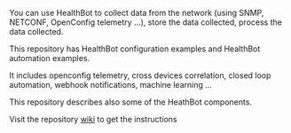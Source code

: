 You can use HealthBot to collect data from the network (using SNMP, NETCONF, OpenConfig telemetry ...), store the data collected, process the data collected.

This repository has HealthBot configuration examples and HealthBot automation examples.  

It includes openconfig telemetry, cross devices correlation, closed loop automation, webhook notifications, machine learning ...  

This repository describes also some of the HeathBot components.  

Visit the repository [wiki](https://github.com/ksator/junos_monitoring_with_healthbot/wiki) to get the instructions 
